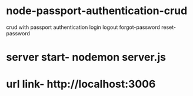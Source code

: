 # node-passport-authentication-crud
crud with passport authentication login logout forgot-password reset-password

# server start- nodemon server.js

# url link- http://localhost:3006
